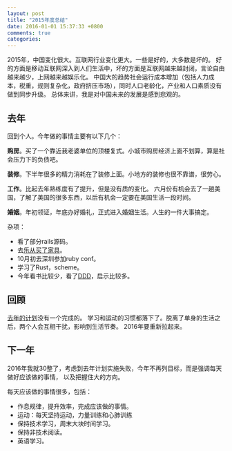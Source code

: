 ```yaml
---
layout: post
title: "2015年度总结"
date: 2016-01-01 15:37:33 +0800
comments: true
categories: 
---
```


2015年，中国变化很大。互联网行业变化更大。一些是好的，大多数是坏的。
好的方面是移动互联网深入到人们生活中，坏的方面是互联网越来越封闭，言论自由越来越少，上网越来越娱乐化。
中国大的趋势社会运行成本增加（包括人力成本，税重，规则复杂化，政府挤压市场），同时人口老龄化，产业和人口素质没有做到同步升级。
总体来讲，我是对中国未来的发展是感到悲观的。

## 去年

回到个人。今年做的事情主要有以下几个：

**购房**。买了一个靠近我老婆单位的顶楼复式。小城市购房经济上面不划算，算是社会压力下的负债吧。

**装修**。下半年很多的精力消耗在了装修上面。小地方的装修也很不靠谱，很劳心。

**工作**。比起去年熟练度有了提升，但是没有质的变化。
六月份有机会去了一趟美国，了解了美国的很多东西，以后有机会一定要在美国生活一段时间。

**婚姻**。年初领证，年底办好婚礼，正式进入婚姻生活。人生的一件大事搞定。

杂项：

- 看了部分rails源码。
- 去[乐从买了家具](http://blog.linjunhalida.com/blog/choose-furniture/)。
- 10月初去深圳参加ruby conf。
- 学习了Rust，scheme。
- 今年看书比较少，看了[DDD](http://book.douban.com/subject/4719199/)，启示比较多。

## 回顾

[去年的计划](http://blog.linjunhalida.com/blog/2014-summary/)没有一个完成的。
学习和运动的习惯都落下了。脱离了单身的生活之后，两个人会互相干扰，影响到生活节奏。
2016年要重新拉起来。

## 下一年

2016年我就30整了，考虑到去年计划实施失败，今年不再列目标，而是强调每天做好应该做的事情，
以及把握住大的方向。

每天应该做的事情很多，包括：

- 作息规律，提升效率，完成应该做的事情。
- 运动：每天坚持运动，力量训练和心肺训练
- 保持技术学习，周末大块时间学习。
- 保持非技术阅读。
- 英语学习。

